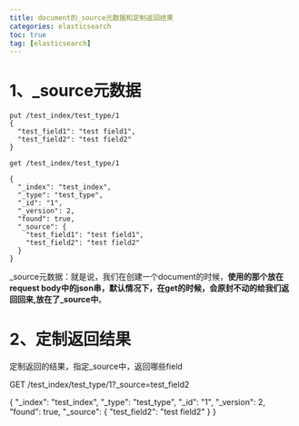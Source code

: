 ```yaml
---
title: document的_source元数据和定制返回结果
categories: elasticsearch   
toc: true  
tag: [elasticsearch]
---
```



# 1、_source元数据

```
put /test_index/test_type/1
{
  "test_field1": "test field1",
  "test_field2": "test field2"
}

get /test_index/test_type/1

{
  "_index": "test_index",
  "_type": "test_type",
  "_id": "1",
  "_version": 2,
  "found": true,
  "_source": {
    "test_field1": "test field1",
    "test_field2": "test field2"
  }
}

```

\_source元数据：就是说，我们在创建一个document的时候，**使用的那个放在request body中的json串，默认情况下，在get的时候，会原封不动的给我们返回回来,放在了_source中**。

# 2、定制返回结果

定制返回的结果，指定_source中，返回哪些field

GET /test_index/test_type/1?_source=test_field2

{
  "_index": "test_index",
  "_type": "test_type",
  "_id": "1",
  "_version": 2,
  "found": true,
  "_source": {
    "test_field2": "test field2"
  }
}



